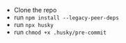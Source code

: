 - Clone the repo
- run `npm install --legacy-peer-deps`
- run `npx husky`
- run `chmod +x .husky/pre-commit`
